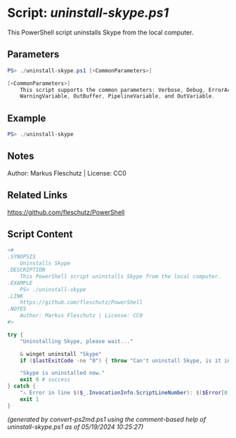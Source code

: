 Script: *uninstall-skype.ps1*
========================

This PowerShell script uninstalls Skype from the local computer.

Parameters
----------
```powershell
PS> ./uninstall-skype.ps1 [<CommonParameters>]

[<CommonParameters>]
    This script supports the common parameters: Verbose, Debug, ErrorAction, ErrorVariable, WarningAction, 
    WarningVariable, OutBuffer, PipelineVariable, and OutVariable.
```

Example
-------
```powershell
PS> ./uninstall-skype

```

Notes
-----
Author: Markus Fleschutz | License: CC0

Related Links
-------------
https://github.com/fleschutz/PowerShell

Script Content
--------------
```powershell
<#
.SYNOPSIS
	Uninstalls Skype
.DESCRIPTION
	This PowerShell script uninstalls Skype from the local computer.
.EXAMPLE
	PS> ./uninstall-skype
.LINK
	https://github.com/fleschutz/PowerShell
.NOTES
	Author: Markus Fleschutz | License: CC0
#>

try {
	"Uninstalling Skype, please wait..."

	& winget uninstall "Skype"
	if ($lastExitCode -ne "0") { throw "Can't uninstall Skype, is it installed?" }

	"Skype is uninstalled now."
	exit 0 # success
} catch {
	"⚠️ Error in line $($_.InvocationInfo.ScriptLineNumber): $($Error[0])"
	exit 1
}
```

*(generated by convert-ps2md.ps1 using the comment-based help of uninstall-skype.ps1 as of 05/19/2024 10:25:27)*

